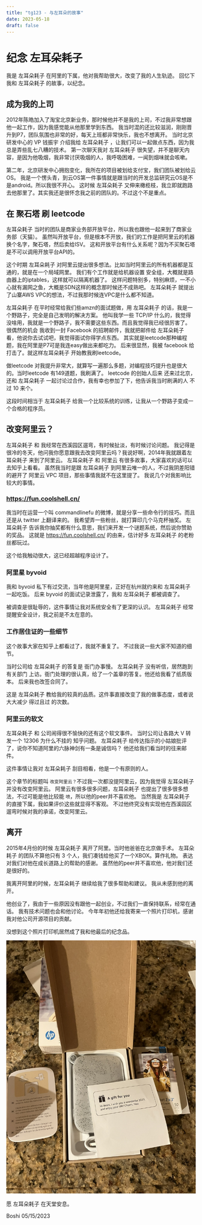 ```yaml
--- 
title: "tg123 - 与左耳朵的故事"
date: 2023-05-18
draft: false
---
```

# 纪念 左耳朵耗子 

我是  左耳朵耗子  在阿里的下属，他对我帮助很大，改变了我的人生轨迹。
回忆下我和 左耳朵耗子 的故事，以纪念。

## 成为我的上司
2012年陈皓加入了淘宝北京新业务，那时候他并不是我的上司，不过我非常想跟他一起工作，因为我感觉能从他那里学到东西。
我当时混的还比较滋润，刚刚晋升到P7，团队氛围也非常的好，每天上班都非常快乐，我也不想离开。
当时北京研发中心的 VP 钱振宇 介绍我给 左耳朵耗子 ，让我们可以一起做点东西，因为我总是弄些乱七八糟的技术。
第一次聊天我对 左耳朵耗子 很失望，并不是聊天内容，是因为他吸烟，我非常讨厌吸烟的人，我呼吸困难，一闻到烟味就会咳嗽。

第二年，北京研发中心拥抱变化，我所在的项目被划给支付宝，我们团队被划给云OS。
我是一个愣头青，到云OS第一件事情就是跟当时的开发总监研究云OS是不是android。所以我很不开心。
这时候  左耳朵耗子 又伸来橄榄枝，我立即就跑路去他那里了。其实我还是很怀念我之前的团队的。不过这个不是重点。


## 在 聚石塔 刷 leetcode
左耳朵耗子 当时的团队是商家业务部开放平台，所以我也跟他一起来到了商家业务部（天猫）。
虽然叫开放平台，但是根本不开放，我们的工作是把阿里云的机器换个名字，聚石塔，然后卖给ISV。
这和开放平台有什么关系呢？因为不买聚石塔是不可以调用开放平台API的。

这个时期 左耳朵耗子 对阿里云提出很多想法。比如当时阿里云的所有机器都是互通的，就是在一个局域网里。
我们有个工作就是给机器设置 安全组，大概就是路由器上的iptables，这样就可以隔离机器了。
这样问题特别多，特别麻烦，一不小心就有漏网之鱼，大概是SDN这样的概念那时候还不成熟吧。
左耳朵耗子 就提出了山寨AWS VPC的想法，不过我那时候连VPC是什么都不知道。


左耳朵耗子 在平时经常给我们些amzn的面试题做，用 左耳朵耗子 的话，我是一个野路子，完全是自己发明的解决方案。
他叫我学一些 TCP/IP 什么的，我觉得没啥用，我就是一个野路子，我不需要这些东西。而且我觉得我已经很厉害了。
很偶然的机会 我收到一封 Facebook 的招聘邮件，我就把邮件给 左耳朵耗子 看，他说你去试试吧，我觉得面试你得学点东西。
其实就是leetcode那种编程题，我在阿里是P7可是我连easy做出来都吃力。
后来很显然，我被 facebook 给打击了。就这样左耳朵耗子 开始教我刷leetcode。

做leetcode 对我提升非常大，就算写一遍那么多题，对编程技巧提升也是很大的。当时leetcode 有149道题，我刷满了。
leetcode 的创始人后来 还来过北京，还和 左耳朵耗子 一起讨论过合作，我有幸也参加了下，他告诉我当时刷满的人 不过 10 来个。


这段时间相当于 左耳朵耗子 给我一个比较系统的训练，让我从一个野路子变成一个合格的程序员。


## 改变阿里云？
左耳朵耗子 和 我经常在西溪园区遛弯，有时候扯淡，有时候讨论问题。
我记得是很冷的冬天，他问我你愿意跟我去改变阿里云吗？我说好啊，2014年我就跟着左耳朵耗子 来到了阿里云。
左耳朵耗子 和 阿里云 有很多故事，大家喜欢的话可以去知乎上看看。
虽然我当时是跟 左耳朵耗子 到阿里云唯一的人，不过我阴差阳错的避开了 阿里云 VPC 项目，那些事情我就不在这里提了。
我说几个对我影响比较大的事情。

### https://fun.coolshell.cn/
我当时在运营一个叫 commandlinefu 的微博，就是分享一些命令行的技巧。而且还是从 twitter 上翻译来的。
我希望弄一些粉丝，就打算印几个马克杯抽奖。
左耳朵耗子 告诉我你抽奖都有什么意思，我们来开发一个谜题系统，然后说你赞助的奖品。
这就是 https://fun.coolshell.cn/ 的由来，估计好多 左耳朵耗子 的老粉丝都玩过。

这个给我触动很大，这已经超越程序设计了。

### 阿里星 byvoid
我和 byvoid 私下有过交流，当年他是阿里星，正好在杭州就约来和 左耳朵耗子 一起吃饭。
后来 byvoid 的面试记录泄露了，我和 左耳朵耗子 都被调查了。

被调查是很耻辱的，这件事情让我对系统安全有了更深的认识。
左耳朵耗子 经常提醒安全设计，我之前是不太在意的。

### 工作居住证的一些细节
这个故事大家在知乎上都看过了，我就不重复了。
不过我说一些大家不知道的细节。

当时公司给 左耳朵耗子 的答复是 衙门办事慢。
左耳朵耗子 没有听信，居然跑到有关部门 上访。衙门处理的很认真，给了一个盖章的答复。他还给我看了纸质版本。
后来我也改签合同了。

这是 左耳朵耗子 教给我的较真的品质。这件事直接改变了我的做事态度，或者说大大减少 得过且过 的次数。

### 阿里云的软文
左耳朵耗子 和 公司闹得很不愉快的还有这个软文事件。
当时公司让各路大 V 转发一个 12306 为什么不挂的 知乎问题。
左耳朵耗子 给传达指示的小姑娘批评了，说你不知道阿里的六脉神剑有一条是诚信吗？
他还给我们看当时的往来邮件。

这件事情让我对 左耳朵耗子 刮目相看，他是一个有原则的人。


这个章节的标题叫 `改变阿里云？`不过我一次都没提阿里云，因为我觉得 左耳朵耗子 并没有改变阿里云。
阿里云有很多很多问题，左耳朵耗子 也提出了很多很多想法，不过可能是他比较能 `喷`，所以他的peer并不喜欢他。
当然我是 左耳朵耗子 的直接下属，我如果评价这些就显得不客观。
不过他终究没有实现他在西溪园区遛弯时候对我的承诺，改变阿里云。

## 离开
2015年4月份的时候 左耳朵耗子 离开了阿里。当时他爸爸在北京做手术。
左耳朵耗子 的团队不算他只有 3 个人，我们凑钱给他买了一个XBOX。算作礼物。
表达对我们对他在成长道路上的帮助的感谢。
虽然他的peer并不喜欢他，他对我们还是很好的。

我离开阿里的时候，左耳朵耗子 继续给我了很多帮助和建议。
我从未感到他的离开。


他创业了，我由于一些原因没有跟他一起创业，不过我们一直保持联系，经常在通话。
我有技术问题也会和他讨论。
今年年初他还给我寄来一个照片打印机，感谢我对他公司开源项目的贡献。

没想到这个照片打印机居然成了我和他最后的纪念品。

![照片打印机](./images/hp.jpg)

愿 左耳朵耗子 在天堂安息。


Boshi 05/15/2023 
